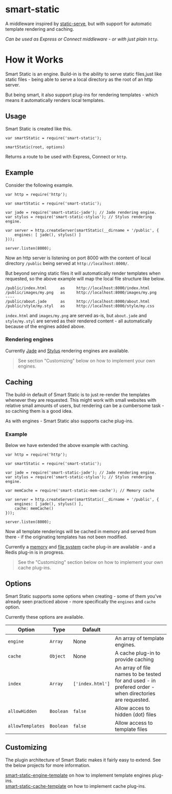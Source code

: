 
smart-static
============

A middleware inspired by [static-serve](https://github.com/expressjs/serve-static), but with support for automatic template rendering and caching.

*Can be used as Express or Connect middleware - or with just plain `http`*.

# How it Works

Smart Static is an engine. Build-in is the ability to serve static files,just like static files - being able to serve a local directory as the root of an http server.

But being smart, it also support plug-ins for rendering templates - which means it automatically renders local templates.

## Usage

Smart Static is created like this.

    var smartStatic = require('smart-static');

    smartStatic(root, options)

Returns a route to be used with Express, Connect or `http`.

## Example

Consider the following example.

    var http = require('http');

    var smartStatic = require('smart-static');

    var jade = require('smart-static-jade'); // Jade rendering engine.
    var stylus = require('smart-static-stylus'); // Stylus rendering engine.

	var server = http.createServer(smartStatic(__dirname + '/public', {
		engines: [ jade(), stylus() ]
	}));

	server.listen(8000);

Now an http server is listening on port 8000 with the content of local directory `/public` being served at `http://localhost:8000/`.

But beyond serving static files it will automatically render templates when requested, so the above example will map the local file structure like below.

    /public/index.html      as     http://localhost:8000/index.html
    /public/images/my.png   as     http://localhost:8000/images/my.png
    ----
    /public/about.jade      as     http://localhost:8000/about.html
    /public/style/my.styl   as     http://localhost:8000/style/my.css

`index.html` and `images/my.png` are served as-is, but `about.jade` and `style/my.styl` are served as their rendered content - all automatically because of the engines added above.

### Rendering engines

Currently [Jade](https://github.com/trenskow/smart-static-jade) and [Stylus](https://github.com/trenskow/smart-static-stylus) rendering engines are available.

> See section "Customizing" below on how to implement your own engines.

## Caching

The build-in default of Smart Static is to just re-render the templates whenever they are requested. This might work with small websites with relative small amounts of users, but rendering can be a cumbersome task - so caching them is a good idea.

As with engines - Smart Static also supports cache plug-ins.

### Example

Below we have extended the above example with caching.

    var http = require('http');

    var smartStatic = require('smart-static');

    var jade = require('smart-static-jade'); // Jade rendering engine.
    var stylus = require('smart-static-stylus'); // Stylus rendering engine.

    var memCache = require('smart-static-mem-cache'); // Memory cache

	var server = http.createServer(smartStatic(__dirname + '/public', {
		engines: [ jade(), stylus() ],
		cache: memCache()
	}));

	server.listen(8000);

Now all template renderings will be cached in memory and served from there - if the originating templates has not been modified.

Currently a [memory](https://github.com/trenskow/smart-static-mem-cache) and [file system](https://github.com/trenskow/smart-static-fs-cache) cache plug-in are available - and a Redis plug-in is in progress.

> See the "Customizing" section below on how to implement your own cache plug-ins.

## Options

Smart Static supports some options when creating - some of them you've already seen practiced above - more specifically the `engines` and `cache` option.

Currently these options are available.

| Option           | Type      | Dafault          |  |
|------------------|-----------|------------------|--|
| `engine`         | `Array`   | None             | An array of template engines. |
| `cache`          | `Object`  | None             | A cache plug-in to provide caching |
| `index`          | `Array`   | `['index.html']` | An array of file names to be tested for and used - in prefered order - when directories are requested. |
| `allowHidden`    | `Boolean` | `false`          | Allow acces to hidden (dot) files |
| `allowTemplates` | `Boolean` | `false`          | Allow access to template files |

## Customizing

The plugin architecture of Smart Static makes it fairly easy to extend. See the below projects for more information.

[smart-static-engine-template](https://github.com/trenskow/smart-static-engine-plugin-template) on how to implement template engines plug-ins.  
[smart-static-cache-template](https://github.com/trenskow/smart-static-cache-template) on how to implement cache plug-ins.
